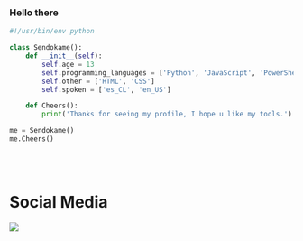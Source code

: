 ### Hello there



```py
#!/usr/bin/env python

class Sendokame():
    def __init__(self):
        self.age = 13
        self.programming_languages = ['Python', 'JavaScript', 'PowerShell']
        self.other = ['HTML', 'CSS']
        self.spoken = ['es_CL', 'en_US']

    def Cheers():
        print('Thanks for seeing my profile, I hope u like my tools.')

me = Sendokame()
me.Cheers()
```


<br><br>

# Social Media
<a href="https://discord.gg/aBsCR6pyZj"><img src="https://img.shields.io/badge/Discord-World%20Hacking-blue"/>
  
